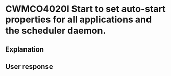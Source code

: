# CWMCO4020I Start to set auto-start properties for all applications and the scheduler daemon.

## Explanation

## User response
